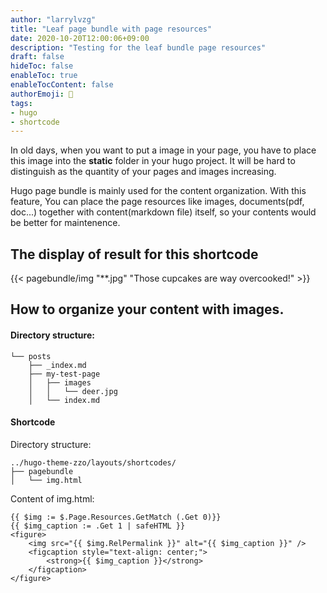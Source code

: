 ```yaml
---
author: "larrylvzg"
title: "Leaf page bundle with page resources"
date: 2020-10-20T12:00:06+09:00
description: "Testing for the leaf bundle page resources"
draft: false
hideToc: false
enableToc: true
enableTocContent: false
authorEmoji: 👻
tags: 
- hugo
- shortcode
---
```



In old days, when you want to put a image in your page, you have to place this image into the **static** folder in your hugo project. It will be hard to distinguish as the quantity of your pages and images increasing.

Hugo page bundle is mainly used for the content organization. With this feature, You can place the page resources like images, documents(pdf, doc...) together with content(markdown file) itself, so your contents would be better for maintenence.

## The display of result for this shortcode
{{< pagebundle/img "**.jpg" "Those cupcakes are way overcooked!" >}}

## How to organize your content with images.
#### Directory structure:
```
└── posts
    ├── _index.md
    ├── my-test-page
    │   ├── images
    │   │   └── deer.jpg
    │   └── index.md
```
#### Shortcode
Directory structure:
```
../hugo-theme-zzo/layouts/shortcodes/
├── pagebundle
│   └── img.html
```

Content of img.html:
```
{{ $img := $.Page.Resources.GetMatch (.Get 0)}}
{{ $img_caption := .Get 1 | safeHTML }}
<figure>
	<img src="{{ $img.RelPermalink }}" alt="{{ $img_caption }}" />
	<figcaption style="text-align: center;">
		<strong>{{ $img_caption }}</strong>
	</figcaption>
</figure>
```

